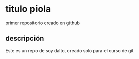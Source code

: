# titulo piola
primer repositorio creado en github
## descripción
Este es un repo de soy dalto, creado solo para el curso de git
